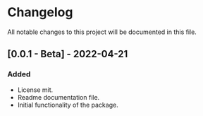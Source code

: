 # ChangelogAll notable changes to this project will be documented in this file.## [0.0.1 - Beta] - 2022-04-21### Added- License mit.- Readme documentation file.- Initial functionality of the package.